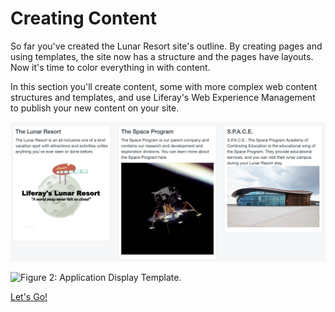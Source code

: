 # Creating Content [](id=creating-content)

So far you've created the Lunar Resort site's outline. By creating pages and
using templates, the site now has a structure and the pages have layouts. Now
it's time to color everything in with content.

In this section you'll create content, some with more complex web content
structures and templates, and use Liferay's Web Experience Management to publish
your new content on your site.

![Figure 1: Basic web content.](../../../images/001-more-basic-content.png)

![Figure 2: Application Display Template.](../../../images/001-adt-content.png)

<a class="go-link btn btn-primary" href="/discover/portal/-/knowledge_base/7-0/creating-more-content">Let's Go!<span class="icon-circle-arrow-right"></span></a>
